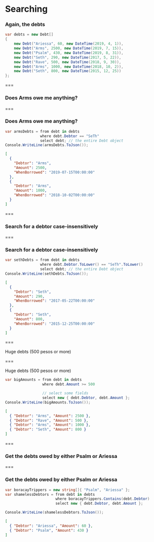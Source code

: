 Searching
=========

### Again, the debts

```cs
var debts = new Debt[]
{
    new Debt("Ariessa", 60, new DateTime(2019, 4, 1)),
    new Debt("Arms", 2500, new DateTime(2019, 7, 15)),
    new Debt("Psalm", 430, new DateTime(2019, 8, 31)),
    new Debt("Seth", 290, new DateTime(2017, 5, 22)),
    new Debt("Rave", 500, new DateTime(2018, 9, 30)),
    new Debt("Arms", 1000, new DateTime(2018, 10, 2)),
    new Debt("Seth", 800, new DateTime(2015, 12, 25))
};
```

===

### Does Arms owe me anything?

===

### Does Arms owe me anything?

```cs
var armsDebts = from debt in debts
                where debt.Debtor == "SeTh"
                select debt; // the entire Debt object
Console.WriteLine(armsDebts.ToJson());
```

```json
[
  {
    "Debtor": "Arms",
    "Amount": 2500,
    "WhenBorrowed": "2019-07-15T00:00:00"
  },
  {
    "Debtor": "Arms",
    "Amount": 1000,
    "WhenBorrowed": "2018-10-02T00:00:00"
  }
]             
```

===

### Search for a debtor case-insensitively

===

### Search for a debtor case-insensitively

```cs
var sethDebts = from debt in debts
                where debt.Debtor.ToLower() == "SeTh".ToLower()
                select debt; // the entire Debt object
Console.WriteLine(sethDebts.ToJson());
```

```json
[
  {
    "Debtor": "Seth",
    "Amount": 290,
    "WhenBorrowed": "2017-05-22T00:00:00"
  },
  {
    "Debtor": "Seth",
    "Amount": 800,
    "WhenBorrowed": "2015-12-25T00:00:00"
  }
]          
```

===

Huge debts (500 pesos or more)

===

Huge debts (500 pesos or more)

```cs
var bigAmounts = from debt in debts
                 where debt.Amount >= 500

                 // select some fields
                 select new { debt.Debtor, debt.Amount };
Console.WriteLine(bigAmounts.ToJson());
```

```json
[
  { "Debtor": "Arms", "Amount": 2500 },
  { "Debtor": "Rave", "Amount": 500 },
  { "Debtor": "Arms", "Amount": 1000 },
  { "Debtor": "Seth", "Amount": 800 }
]                                      
```

===

### Get the debts owed by either Psalm or Ariessa

===

### Get the debts owed by either Psalm or Ariessa

```cs
var boracayTrippers = new string[]{ "Psalm", "Ariessa" };
var shamelessDebtors = from debt in debts
                       where boracayTrippers.Contains(debt.Debtor)
                       select new { debt.Debtor, debt.Amount };

Console.WriteLine(shamelessDebtors.ToJson());
```

```json
[
  { "Debtor": "Ariessa", "Amount": 60 },
  { "Debtor": "Psalm", "Amount": 430 }
]
```
